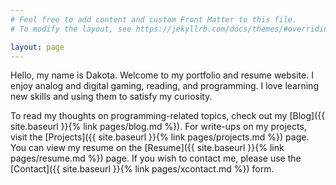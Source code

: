 ```yaml
---
# Feel free to add content and custom Front Matter to this file.
# To modify the layout, see https://jekyllrb.com/docs/themes/#overriding-theme-defaults

layout: page
---
```


Hello, my name is Dakota. Welcome to my portfolio and resume website. I enjoy analog and digital gaming, reading, and programming. I love learning new skills and using them to satisfy my curiosity.


To read my thoughts on programming-related topics, check out my [Blog]({{ site.baseurl }}{% link pages/blog.md %}). For write-ups on my projects, visit the [Projects]({{ site.baseurl }}{% link pages/projects.md %}) page. You can view my resume on the [Resume]({{ site.baseurl }}{% link pages/resume.md %}) page. If you wish to contact me, please use the [Contact]({{ site.baseurl }}{% link pages/xcontact.md %}) form.
